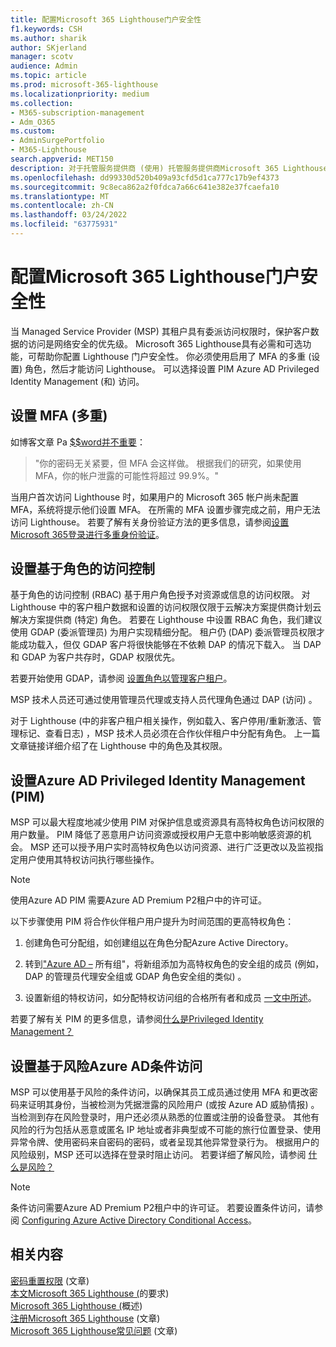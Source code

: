 ```yaml
---
title: 配置Microsoft 365 Lighthouse门户安全性
f1.keywords: CSH
ms.author: sharik
author: SKjerland
manager: scotv
audience: Admin
ms.topic: article
ms.prod: microsoft-365-lighthouse
ms.localizationpriority: medium
ms.collection:
- M365-subscription-management
- Adm_O365
ms.custom:
- AdminSurgePortfolio
- M365-Lighthouse
search.appverid: MET150
description: 对于托管服务提供商 (使用) 托管服务提供商Microsoft 365 Lighthouse，了解如何配置门户安全性。
ms.openlocfilehash: dd99330d520b409a93cfd5d1ca777c17b9ef4373
ms.sourcegitcommit: 9c8eca862a2f0fdca7a66c641e382e37fcaefa10
ms.translationtype: MT
ms.contentlocale: zh-CN
ms.lasthandoff: 03/24/2022
ms.locfileid: "63775931"
---
```

# <a name="configure-microsoft-365-lighthouse-portal-security"></a>配置Microsoft 365 Lighthouse门户安全性

当 Managed Service Provider (MSP) 其租户具有委派访问权限时，保护客户数据的访问是网络安全的优先级。 Microsoft 365 Lighthouse具有必需和可选功能，可帮助你配置 Lighthouse 门户安全性。 你必须使用启用了 MFA 的多重 (设置) 角色，然后才能访问 Lighthouse。 可以选择设置 PIM Azure AD Privileged Identity Management (和) 访问。

## <a name="set-up-multifactor-authentication-mfa"></a>设置 MFA (多重) 

如博客文章 Pa [$$word并不重要](https://techcommunity.microsoft.com/t5/azure-active-directory-identity/your-pa-word-doesn-t-matter/ba-p/731984)：

> "你的密码无关紧要，但 MFA 会这样做。 根据我们的研究，如果使用 MFA，你的帐户泄露的可能性将超过 99.9%。"

当用户首次访问 Lighthouse 时，如果用户的 Microsoft 365 帐户尚未配置 MFA，系统将提示他们设置 MFA。 在所需的 MFA 设置步骤完成之前，用户无法访问 Lighthouse。 若要了解有关身份验证方法的更多信息，请参阅[设置Microsoft 365登录进行多重身份验证](https://support.microsoft.com/office/ace1d096-61e5-449b-a875-58eb3d74de14)。

## <a name="set-up-role-based-access-control"></a>设置基于角色的访问控制

基于角色的访问控制 (RBAC) 基于用户角色授予对资源或信息的访问权限。 对 Lighthouse 中的客户租户数据和设置的访问权限仅限于云解决方案提供商计划云解决方案提供商 (特定) 角色。 若要在 Lighthouse 中设置 RBAC 角色，我们建议使用 GDAP (委派管理员) 为用户实现精细分配。 租户仍 (DAP) 委派管理员权限才能成功载入，但仅 GDAP 客户将很快能够在不依赖 DAP 的情况下载入。 当 DAP 和 GDAP 为客户共存时，GDAP 权限优先。 

若要开始使用 GDAP，请参阅 [设置角色以管理客户租户](m365-lighthouse-set-up-roles.md)。

MSP 技术人员还可通过使用管理员代理或支持人员代理角色通过 DAP (访问) 。

对于 Lighthouse (中的非客户租户相关操作，例如载入、客户停用/重新激活、管理标记、查看日志) ，MSP 技术人员必须在合作伙伴租户中分配有角色。 上一篇文章链接详细介绍了在 Lighthouse 中的角色及其权限。

## <a name="set-up-azure-ad-privileged-identity-management-pim"></a>设置Azure AD Privileged Identity Management (PIM) 

MSP 可以最大程度地减少使用 PIM 对保护信息或资源具有高特权角色访问权限的用户数量。 PIM 降低了恶意用户访问资源或授权用户无意中影响敏感资源的机会。 MSP 还可以授予用户实时高特权角色以访问资源、进行广泛更改以及监视指定用户使用其特权访问执行哪些操作。 

> [!NOTE]
> 使用Azure AD PIM 需要Azure AD Premium P2租户中的许可证。

以下步骤使用 PIM 将合作伙伴租户用户提升为时间范围的更高特权角色：

1. 创建角色可分配组，如创建组[以](/azure/active-directory/roles/groups-create-eligible)在角色分配Azure Active Directory。

2. 转到["Azure AD –](https://portal.azure.com/#blade/Microsoft_AAD_IAM/GroupsManagementMenuBlade/AllGroups) 所有组"，将新组添加为高特权角色的安全组的成员 (例如，DAP 的管理员代理安全组或 GDAP 角色安全组的类似) 。

3. 设置新组的特权访问，如分配特权访问组的合格所有者和成员 [一文中所述](/azure/active-directory/privileged-identity-management/groups-assign-member-owner)。

若要了解有关 PIM 的更多信息，请参阅[什么是Privileged Identity Management？](/azure/active-directory/privileged-identity-management/pim-configure)

## <a name="set-up-risk-based-azure-ad-conditional-access"></a>设置基于风险Azure AD条件访问

MSP 可以使用基于风险的条件访问，以确保其员工成员通过使用 MFA 和更改密码来证明其身份，当被检测为凭据泄露的风险用户 (或按 Azure AD 威胁情报) 。 当检测到存在风险登录时，用户还必须从熟悉的位置或注册的设备登录。 其他有风险的行为包括从恶意或匿名 IP 地址或者非典型或不可能的旅行位置登录、使用异常令牌、使用密码来自密码的密码，或者呈现其他异常登录行为。 根据用户的风险级别，MSP 还可以选择在登录时阻止访问。 若要详细了解风险，请参阅 [什么是风险？](/azure/active-directory/identity-protection/concept-identity-protection-risks) 

> [!NOTE]
> 条件访问需要Azure AD Premium P2租户中的许可证。 若要设置条件访问，请参阅 [Configuring Azure Active Directory Conditional Access](/appcenter/general/configuring-aad-conditional-access)。

## <a name="related-content"></a>相关内容

[密码重置权限](/azure/active-directory/roles/permissions-reference#password-reset-permissions) (文章) \
[本文Microsoft 365 Lighthouse (](m365-lighthouse-requirements.md)的要求) \
[Microsoft 365 Lighthouse (](m365-lighthouse-overview.md)概述) \
[注册Microsoft 365 Lighthouse](m365-lighthouse-sign-up.md) (文章) \
[Microsoft 365 Lighthouse常见问题](m365-lighthouse-faq.yml) (文章) 